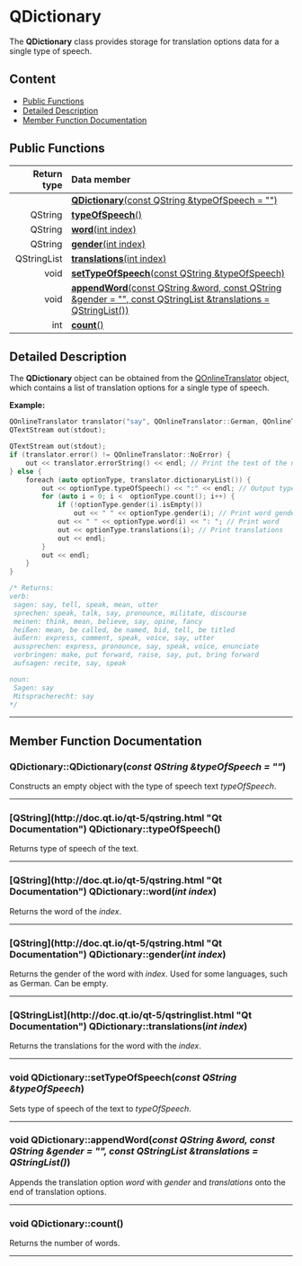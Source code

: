 # QDictionary

The **QDictionary** class provides storage for translation options data for a single type of speech.

## Content

-   [Public Functions](#public-functions)
-   [Detailed Description](#detailed-description)
-   [Member Function Documentation](#member-function-documentation)

## Public Functions

| Return type | Data member                                                                                                                      |
| ----------: | :------------------------------------------------------------------------------------------------------------------------------- |
|             | [**QDictionary**(const QString &typeOfSpeech = "")](#c1)                                                                         |
|     QString | [**typeOfSpeech**()](#type-of-speech)                                                                                            |
|     QString | [**word**(int index)](#word)                                                                                                     |
|     QString | [**gender**(int index)](#gender)                                                                                                 |
| QStringList | [**translations**(int index)](#translations)                                                                                     |
|        void | [**setTypeOfSpeech**(const QString &typeOfSpeech)](#set-type-of-speech)                                                          |
|        void | [**appendWord**(const QString &word, const QString &gender = "", const QStringList &translations = QStringList())](#append-word) |
|         int | [**count**()](#count)                                                                                                            |

## Detailed Description

The **QDictionary** object can be obtained from the [QOnlineTranslator](docs/QOnlineTranslator.md "Class documentation") object, which contains a list of translation options for a single type of speech.

**Example:**

```cpp
QOnlineTranslator translator("say", QOnlineTranslator::German, QOnlineTranslator::English, QOnlineTranslator::English); // Translate "say" into German form English with English names of speech types
QTextStream out(stdout);

QTextStream out(stdout);
if (translator.error() != QOnlineTranslator::NoError) {
    out << translator.errorString() << endl; // Print the text of the network error
} else {
    foreach (auto optionType, translator.dictionaryList()) {
        out << optionType.typeOfSpeech() << ":" << endl; // Output type of speech with a colon
        for (auto i = 0; i <  optionType.count(); i++) {
            if (!optionType.gender(i).isEmpty())
                out << " " << optionType.gender(i); // Print word gender
            out << " " << optionType.word(i) << ": "; // Print word
            out << optionType.translations(i); // Print translations
            out << endl;
        }
        out << endl;
    }
}

/* Returns:
verb:
 sagen: say, tell, speak, mean, utter
 sprechen: speak, talk, say, pronounce, militate, discourse
 meinen: think, mean, believe, say, opine, fancy
 heißen: mean, be called, be named, bid, tell, be titled
 äußern: express, comment, speak, voice, say, utter
 aussprechen: express, pronounce, say, speak, voice, enunciate
 vorbringen: make, put forward, raise, say, put, bring forward
 aufsagen: recite, say, speak

noun:
 Sagen: say
 Mitspracherecht: say
*/
```

* * *

## Member Function Documentation

### <a id='c1'/> QDictionary::QDictionary(_const QString &typeOfSpeech = ""_)

Constructs an empty object with the type of speech text _typeOfSpeech_.

* * *

### <a id='type-of-speech'/> \[QString](http&#x3A;//doc.qt.io/qt-5/qstring.html "Qt Documentation") QDictionary::typeOfSpeech()

Returns type of speech of the text.

* * *

### <a id='word'/> \[QString](http&#x3A;//doc.qt.io/qt-5/qstring.html "Qt Documentation") QDictionary::word(_int index_)

Returns the word of the _index_.

* * *

### <a id='gender'/> \[QString](http&#x3A;//doc.qt.io/qt-5/qstring.html "Qt Documentation") QDictionary::gender(_int index_)

Returns the gender of the word with _index_. Used for some languages, such as German. Can be empty.

* * *

### <a id='translations'/> \[QStringList](http&#x3A;//doc.qt.io/qt-5/qstringlist.html "Qt Documentation") QDictionary::translations(_int index_)

Returns the translations for the word with the _index_.

* * *

### <a id='set-type-of-speech'/> void QDictionary::setTypeOfSpeech(_const QString &typeOfSpeech_)

Sets type of speech of the text to _typeOfSpeech_.

* * *

### <a id='append-word'/> void QDictionary::appendWord(_const QString &word, const QString &gender = "", const QStringList &translations = QStringList()_)

Appends the translation option _word_ with _gender_ and _translations_ onto the end of translation options.

* * *

### <a id='count'/> void QDictionary::count()

Returns the number of words.

* * *
